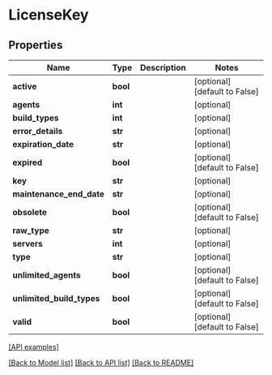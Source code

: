 # LicenseKey

## Properties
Name | Type | Description | Notes
------------ | ------------- | ------------- | -------------
**active** | **bool** |  | [optional] [default to False]
**agents** | **int** |  | [optional] 
**build_types** | **int** |  | [optional] 
**error_details** | **str** |  | [optional] 
**expiration_date** | **str** |  | [optional] 
**expired** | **bool** |  | [optional] [default to False]
**key** | **str** |  | [optional] 
**maintenance_end_date** | **str** |  | [optional] 
**obsolete** | **bool** |  | [optional] [default to False]
**raw_type** | **str** |  | [optional] 
**servers** | **int** |  | [optional] 
**type** | **str** |  | [optional] 
**unlimited_agents** | **bool** |  | [optional] [default to False]
**unlimited_build_types** | **bool** |  | [optional] [default to False]
**valid** | **bool** |  | [optional] [default to False]

[[API examples]](http://devopshq.github.io/teamcity/teamcity_models/LicenseKey.html)

[[Back to Model list]](../README.md#documentation-for-models) [[Back to API list]](../README.md#documentation-for-api-endpoints) [[Back to README]](../README.md)


